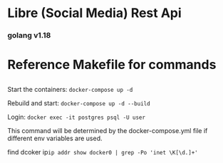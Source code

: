 # Libre (Social Media) Rest Api

### golang v1.18

# Reference Makefile for commands
## 

Start the containers: `docker-compose up -d`

Rebuild and start: `docker-compose up -d --build`

Login: `docker exec -it postgres psql -U user`

This command will be determined by the docker-compose.yml file if different env variables are used.


find dcoker ip```ip addr show docker0 | grep -Po 'inet \K[\d.]+'```